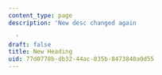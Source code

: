 ```yaml
---
content_type: page
description: 'New desc changed again

  '
draft: false
title: New Heading
uid: 77d0778b-db32-44ac-835b-8473840a0d55
---
```

